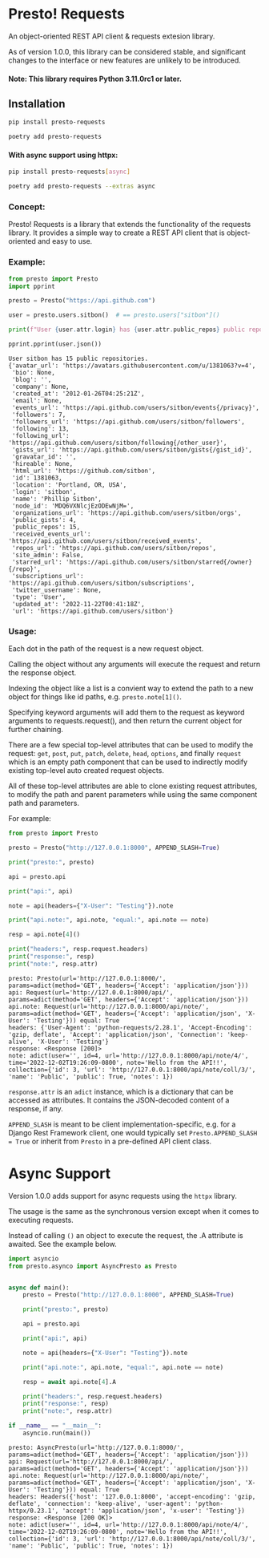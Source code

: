 # Presto! Requests

An object-oriented REST API client & requests extesion library.

As of version 1.0.0, this library can be considered stable, and significant
changes to the interface or new features are unlikely to be introduced.

#### Note: This library requires Python 3.11.0rc1 or later.

## Installation

```bash
pip install presto-requests
```
```bash
poetry add presto-requests
```

#### With async support using httpx:
```bash
pip install presto-requests[async]
```
```bash
poetry add presto-requests --extras async
```

### Concept:

Presto! Requests is a library that extends the functionality of the requests library.
It provides a simple way to create a REST API client that is object-oriented and easy to use.

### Example:

```python
from presto import Presto
import pprint

presto = Presto("https://api.github.com")

user = presto.users.sitbon()  # == presto.users["sitbon"]()

print(f"User {user.attr.login} has {user.attr.public_repos} public repositories.")

pprint.pprint(user.json())
```
```shell
User sitbon has 15 public repositories.
{'avatar_url': 'https://avatars.githubusercontent.com/u/1381063?v=4',
 'bio': None,
 'blog': '',
 'company': None,
 'created_at': '2012-01-26T04:25:21Z',
 'email': None,
 'events_url': 'https://api.github.com/users/sitbon/events{/privacy}',
 'followers': 7,
 'followers_url': 'https://api.github.com/users/sitbon/followers',
 'following': 13,
 'following_url': 'https://api.github.com/users/sitbon/following{/other_user}',
 'gists_url': 'https://api.github.com/users/sitbon/gists{/gist_id}',
 'gravatar_id': '',
 'hireable': None,
 'html_url': 'https://github.com/sitbon',
 'id': 1381063,
 'location': 'Portland, OR, USA',
 'login': 'sitbon',
 'name': 'Phillip Sitbon',
 'node_id': 'MDQ6VXNlcjEzODEwNjM=',
 'organizations_url': 'https://api.github.com/users/sitbon/orgs',
 'public_gists': 4,
 'public_repos': 15,
 'received_events_url': 'https://api.github.com/users/sitbon/received_events',
 'repos_url': 'https://api.github.com/users/sitbon/repos',
 'site_admin': False,
 'starred_url': 'https://api.github.com/users/sitbon/starred{/owner}{/repo}',
 'subscriptions_url': 'https://api.github.com/users/sitbon/subscriptions',
 'twitter_username': None,
 'type': 'User',
 'updated_at': '2022-11-22T00:41:18Z',
 'url': 'https://api.github.com/users/sitbon'}

```

### Usage:

Each dot in the path of the request is a new request object.

Calling the object without any arguments will execute the request and return the response object.

Indexing the object like a list is a convient way to extend the path to a new object for things
like id paths, e.g. `presto.note[1]()`.

Specifying keyword arguments will add them to the request as keyword arguments to requests.request(),
and then return the current object for further chaining.

There are a few special top-level attributes that can be used to modify the request:
`get`, `post`, `put`, `patch`, `delete`, `head`, `options`, and finally `request` which is
an empty path component that can be used to indirectly modify existing top-level auto created request objects.

All of these top-level attributes are able to clone existing request attributes, to modify the path
and parent parameters while using the same component path and parameters.

For example:

```python
from presto import Presto

presto = Presto("http://127.0.0.1:8000", APPEND_SLASH=True)

print("presto:", presto)

api = presto.api

print("api:", api)

note = api(headers={"X-User": "Testing"}).note

print("api.note:", api.note, "equal:", api.note == note)

resp = api.note[4]()

print("headers:", resp.request.headers)
print("response:", resp)
print("note:", resp.attr)
```
```shell
presto: Presto(url='http://127.0.0.1:8000/', params=adict(method='GET', headers={'Accept': 'application/json'}))
api: Request(url='http://127.0.0.1:8000/api/', params=adict(method='GET', headers={'Accept': 'application/json'}))
api.note: Request(url='http://127.0.0.1:8000/api/note/', params=adict(method='GET', headers={'Accept': 'application/json', 'X-User': 'Testing'})) equal: True
headers: {'User-Agent': 'python-requests/2.28.1', 'Accept-Encoding': 'gzip, deflate', 'Accept': 'application/json', 'Connection': 'keep-alive', 'X-User': 'Testing'}
response: <Response [200]>
note: adict(user='', id=4, url='http://127.0.0.1:8000/api/note/4/', time='2022-12-02T19:26:09-0800', note='Hello from the API!!', collection={'id': 3, 'url': 'http://127.0.0.1:8000/api/note/coll/3/', 'name': 'Public', 'public': True, 'notes': 1})
```

`response.attr` is an `adict` instance, which is a dictionary that can be accessed as attributes.
It contains the JSON-decoded content of a response, if any.

`APPEND_SLASH` is meant to be client implementation-specific, e.g. for a Django Rest Framework client, one would
typically set `Presto.APPEND_SLASH = True` or inherit from `Presto` in a pre-defined API client class.

# Async Support

Version 1.0.0 adds support for async requests using the `httpx` library.

The usage is the same as the synchronous version except when it comes to executing requests.

Instead of calling `()` an object to execute the request, the .A attribute is awaited.
See the example below.

```python
import asyncio
from presto.asynco import AsyncPresto as Presto


async def main():
    presto = Presto("http://127.0.0.1:8000", APPEND_SLASH=True)

    print("presto:", presto)

    api = presto.api

    print("api:", api)

    note = api(headers={"X-User": "Testing"}).note

    print("api.note:", api.note, "equal:", api.note == note)

    resp = await api.note[4].A

    print("headers:", resp.request.headers)
    print("response:", resp)
    print("note:", resp.attr)

if __name__ == "__main__":
    asyncio.run(main())
```
```shell
presto: AsyncPresto(url='http://127.0.0.1:8000/', params=adict(method='GET', headers={'Accept': 'application/json'}))
api: Request(url='http://127.0.0.1:8000/api/', params=adict(method='GET', headers={'Accept': 'application/json'}))
api.note: Request(url='http://127.0.0.1:8000/api/note/', params=adict(method='GET', headers={'Accept': 'application/json', 'X-User': 'Testing'})) equal: True
headers: Headers({'host': '127.0.0.1:8000', 'accept-encoding': 'gzip, deflate', 'connection': 'keep-alive', 'user-agent': 'python-httpx/0.23.1', 'accept': 'application/json', 'x-user': 'Testing'})
response: <Response [200 OK]>
note: adict(user='', id=4, url='http://127.0.0.1:8000/api/note/4/', time='2022-12-02T19:26:09-0800', note='Hello from the API!!', collection={'id': 3, 'url': 'http://127.0.0.1:8000/api/note/coll/3/', 'name': 'Public', 'public': True, 'notes': 1})
```
